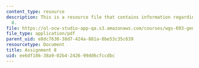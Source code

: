 ```yaml
---
content_type: resource
description: This is a resource file that contains information regarding assignment
  8.
file: https://ol-ocw-studio-app-qa.s3.amazonaws.com/courses/wgs-693-gender-race-and-the-complexities-of-science-and-technology-a-problem-based-learning-experiment-spring-2009/ee6df18638a902b4242699dd6cfccdbc_MITWGS_693S09_assn08.pdf
file_type: application/pdf
parent_uid: e8dc7630-38d7-424a-881a-0be53c35c639
resourcetype: Document
title: Assignment 8
uid: ee6df186-38a9-02b4-2426-99dd6cfccdbc
---
```

